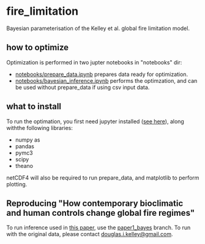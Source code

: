 # fire_limitation
Bayesian parameterisation of the Kelley et al. global fire limitation model.

## how to optimize
Optimization is performed in two jupter notebooks in "notebooks" dir:
* [notebooks/prepare_data.ipynb](https://github.com/rhyswhitley/fire_limitation/blob/master/notebooks/prepare_data.ipynb) prepares data ready for optimization.
* [notebooks/bayesian_inference.ipynb](https://github.com/rhyswhitley/fire_limitation/blob/master/notebooks/bayesian_inference.ipynb) performs the optimzation, and can be used without prepare_data if using csv input data.

## what to install
To run the optimation, you first need jupyter installed ([see here](https://jupyter.org/install.html)), along withthe following libraries:
* numpy as
* pandas
* pymc3 
* scipy
* theano

netCDF4 will also be required to run prepare_data, and matplotlib to perform plotting.

## Reproducing "How contemporary bioclimatic and human controls change global fire regimes"

To run inference used in [this paper](https://rdcu.be/bO6ey), use the [paper1_bayes](https://github.com/rhyswhitley/fire_limitation/tree/paper1_bayes/notebooks) branch. 
To run with the original data, please contact [douglas.i.kelley@gmail.com](mailto:douglas.i.kelley@gmail.com).

